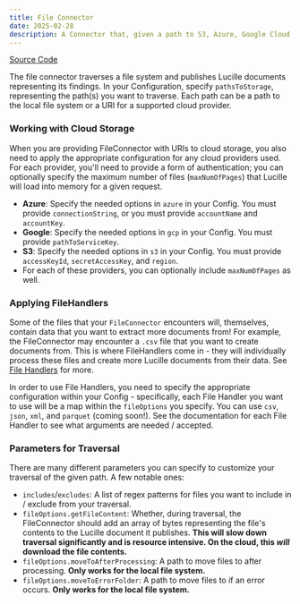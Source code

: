 ```yaml
---
title: File Connector
date: 2025-02-28
description: A Connector that, given a path to S3, Azure, Google Cloud, or the local file system, traverses the content at the given path and publishes Lucille documents representing its findings.
---
```


[Source Code](https://github.com/kmwtechnology/lucille/blob/main/lucille-core/src/main/java/com/kmwllc/lucille/connector/FileConnector.java)

The file connector traverses a file system and publishes Lucille documents representing its findings. In your Configuration, specify
`pathsToStorage`, representing the path(s) you want to traverse. Each path can be a path to the local file system or a URI for a supported
cloud provider.

### Working with Cloud Storage
When you are providing FileConnector with URIs to cloud storage, you also need to apply the appropriate configuration for any 
cloud providers used. For each provider, you'll need to provide a form of authentication; you can optionally
specify the maximum number of files (`maxNumOfPages`) that Lucille will load into memory for a given request.

* **Azure**: Specify the needed options in `azure` in your Config. You must provide `connectionString`, or you must provide `accountName` and `accountKey`.
* **Google**: Specify the needed options in `gcp` in your Config. You must provide `pathToServiceKey`.
* **S3**: Specify the needed options in `s3` in your Config. You must provide `accessKeyId`, `secretAccessKey`, and `region`.
* For each of these providers, you can optionally include `maxNumOfPages` as well.

### Applying FileHandlers
Some of the files that your `FileConnector` encounters will, themselves, contain data that you want to extract more documents from! For example, the FileConnector
may encounter a `.csv` file that you want to create documents from. This is where FileHandlers come in - they will individually process these files
and create more Lucille documents from their data. See [File Handlers](../file_handlers.md) for more. 

In order to use File Handlers, you need to specify the appropriate configuration within your Config - specifically, each File Handler
you want to use will be a map within the `fileOptions` you specify. You can use `csv`, `json`, `xml`, and `parquet` (coming soon!). 
See the documentation for each File Handler to see what arguments are needed / accepted.

### Parameters for Traversal
There are many different parameters you can specify to customize your traversal of the given path. A few notable ones:

* `includes`/`excludes`: A list of regex patterns for files you want to include in / exclude from your traversal.
* `fileOptions.getFileContent`: Whether, during traversal, the FileConnector should add an array of bytes representing the file's contents to the Lucille document it publishes.
**This will slow down traversal significantly and is resource intensive. On the cloud, this _will_ download the file contents.**
* `fileOptions.moveToAfterProcessing`: A path to move files to after processing. **Only works for the local file system.**
* `fileOptions.moveToErrorFolder`: A path to move files to if an error occurs. **Only works for the local file system.**